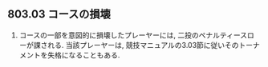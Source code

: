 ## 803.03 コースの損壊

1. コースの一部を意図的に損壊したプレーヤーには,
二投のペナルティースローが課される.
当該プレーヤーは,
競技マニュアルの3.03節に従いそのトーナメントを失格になることもある.
